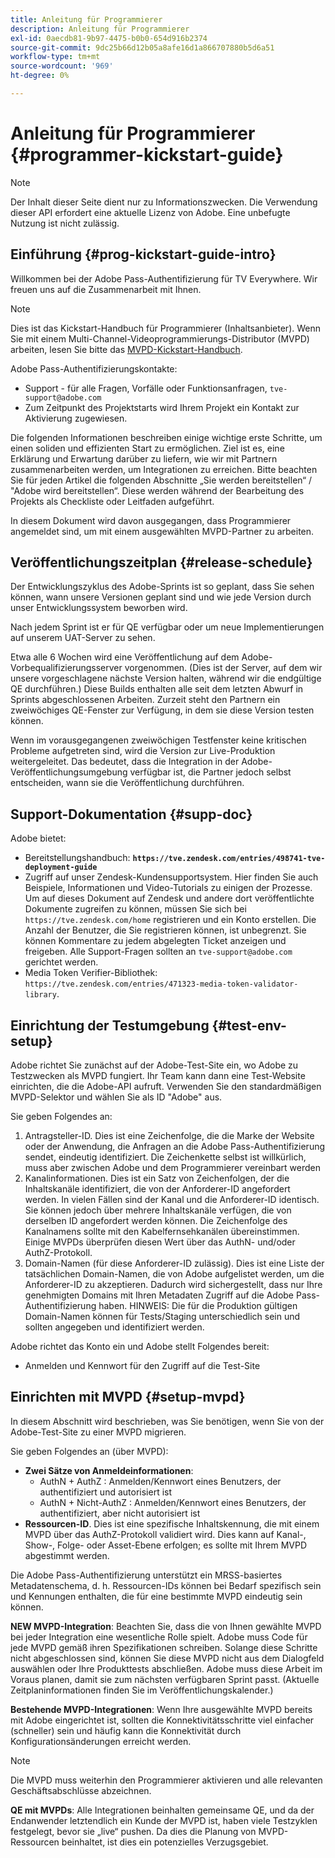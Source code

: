 ```yaml
---
title: Anleitung für Programmierer
description: Anleitung für Programmierer
exl-id: 0aecdb81-9b97-4475-b0b0-654d916b2374
source-git-commit: 9dc25b66d12b05a8afe16d1a866707880b5d6a51
workflow-type: tm+mt
source-wordcount: '969'
ht-degree: 0%

---
```


# Anleitung für Programmierer {#programmer-kickstart-guide}

>[!NOTE]
>
>Der Inhalt dieser Seite dient nur zu Informationszwecken. Die Verwendung dieser API erfordert eine aktuelle Lizenz von Adobe. Eine unbefugte Nutzung ist nicht zulässig.

## Einführung {#prog-kickstart-guide-intro}

Willkommen bei der Adobe Pass-Authentifizierung für TV Everywhere. Wir freuen uns auf die Zusammenarbeit mit Ihnen.

>[!NOTE]
>
>Dies ist das Kickstart-Handbuch für Programmierer (Inhaltsanbieter). Wenn Sie mit einem Multi-Channel-Videoprogrammierungs-Distributor (MVPD) arbeiten, lesen Sie bitte das [MVPD-Kickstart-Handbuch](/help/authentication/kickstart/mvpd-kickstart-guide.md).


Adobe Pass-Authentifizierungskontakte:

* Support - für alle Fragen, Vorfälle oder Funktionsanfragen, `tve-support@adobe.com`
* Zum Zeitpunkt des Projektstarts wird Ihrem Projekt ein Kontakt zur Aktivierung zugewiesen.

Die folgenden Informationen beschreiben einige wichtige erste Schritte, um einen soliden und effizienten Start zu ermöglichen. Ziel ist es, eine Erklärung und Erwartung darüber zu liefern, wie wir mit Partnern zusammenarbeiten werden, um Integrationen zu erreichen. Bitte beachten Sie für jeden Artikel die folgenden Abschnitte „Sie werden bereitstellen“ / &quot;Adobe wird bereitstellen“. Diese werden während der Bearbeitung des Projekts als Checkliste oder Leitfaden aufgeführt.

In diesem Dokument wird davon ausgegangen, dass Programmierer angemeldet sind, um mit einem ausgewählten MVPD-Partner zu arbeiten.

## Veröffentlichungszeitplan {#release-schedule}

Der Entwicklungszyklus des Adobe-Sprints ist so geplant, dass Sie sehen können, wann unsere Versionen geplant sind und wie jede Version durch unser Entwicklungssystem beworben wird.

Nach jedem Sprint ist er für QE verfügbar oder um neue Implementierungen auf unserem UAT-Server zu sehen.

Etwa alle 6 Wochen wird eine Veröffentlichung auf dem Adobe-Vorbequalifizierungsserver vorgenommen. (Dies ist der Server, auf dem wir unsere vorgeschlagene nächste Version halten, während wir die endgültige QE durchführen.) Diese Builds enthalten alle seit dem letzten Abwurf in Sprints abgeschlossenen Arbeiten. Zurzeit steht den Partnern ein zweiwöchiges QE-Fenster zur Verfügung, in dem sie diese Version testen können.

Wenn im vorausgegangenen zweiwöchigen Testfenster keine kritischen Probleme aufgetreten sind, wird die Version zur Live-Produktion weitergeleitet. Das bedeutet, dass die Integration in der Adobe-Veröffentlichungsumgebung verfügbar ist, die Partner jedoch selbst entscheiden, wann sie die Veröffentlichung durchführen.

<!--For the latest release schedule information, see the Release Calendar.-->

## Support-Dokumentation {#supp-doc}

Adobe bietet:

* Bereitstellungshandbuch: **`https://tve.zendesk.com/entries/498741-tve-deployment-guide`**
* Zugriff auf unser Zendesk-Kundensupportsystem. Hier finden Sie auch Beispiele, Informationen und Video-Tutorials zu einigen der Prozesse. Um auf dieses Dokument auf Zendesk und andere dort veröffentlichte Dokumente zugreifen zu können, müssen Sie sich bei `https://tve.zendesk.com/home` registrieren und ein Konto erstellen. Die Anzahl der Benutzer, die Sie registrieren können, ist unbegrenzt.  Sie können Kommentare zu jedem abgelegten Ticket anzeigen und freigeben. Alle Support-Fragen sollten an `tve-support@adobe.com` gerichtet werden.
* Media Token Verifier-Bibliothek: `https://tve.zendesk.com/entries/471323-media-token-validator-library`.

## Einrichtung der Testumgebung {#test-env-setup}

Adobe richtet Sie zunächst auf der Adobe-Test-Site ein, wo Adobe zu Testzwecken als MVPD fungiert. Ihr Team kann dann eine Test-Website einrichten, die die Adobe-API aufruft. Verwenden Sie den standardmäßigen MVPD-Selektor und wählen Sie als ID &quot;Adobe&quot; aus.

Sie geben Folgendes an:

1. Antragsteller-ID. Dies ist eine Zeichenfolge, die die Marke der Website oder der Anwendung, die Anfragen an die Adobe Pass-Authentifizierung sendet, eindeutig identifiziert. Die Zeichenkette selbst ist willkürlich, muss aber zwischen Adobe und dem Programmierer vereinbart werden
1. Kanalinformationen. Dies ist ein Satz von Zeichenfolgen, der die Inhaltskanäle identifiziert, die von der Anforderer-ID angefordert werden. In vielen Fällen sind der Kanal und die Anforderer-ID identisch. Sie können jedoch über mehrere Inhaltskanäle verfügen, die von derselben ID angefordert werden können. Die Zeichenfolge des Kanalnamens sollte mit den Kabelfernsehkanälen übereinstimmen. Einige MVPDs überprüfen diesen Wert über das AuthN- und/oder AuthZ-Protokoll.
1. Domain-Namen (für diese Anforderer-ID zulässig). Dies ist eine Liste der tatsächlichen Domain-Namen, die von Adobe aufgelistet werden, um die Anforderer-ID zu akzeptieren. Dadurch wird sichergestellt, dass nur Ihre genehmigten Domains mit Ihren Metadaten Zugriff auf die Adobe Pass-Authentifizierung haben. HINWEIS: Die für die Produktion gültigen Domain-Namen können für Tests/Staging unterschiedlich sein und sollten angegeben und identifiziert werden.

Adobe richtet das Konto ein und Adobe stellt Folgendes bereit:

* Anmelden und Kennwort für den Zugriff auf die Test-Site

## Einrichten mit MVPD {#setup-mvpd}

In diesem Abschnitt wird beschrieben, was Sie benötigen, wenn Sie von der Adobe-Test-Site zu einer MVPD migrieren.

Sie geben Folgendes an (über MVPD):

* **Zwei Sätze von Anmeldeinformationen**:
   * AuthN + AuthZ : Anmelden/Kennwort eines Benutzers, der authentifiziert und autorisiert ist
   * AuthN + Nicht-AuthZ : Anmelden/Kennwort eines Benutzers, der authentifiziert, aber nicht autorisiert ist
* **Ressourcen-ID**. Dies ist eine spezifische Inhaltskennung, die mit einem MVPD über das AuthZ-Protokoll validiert wird. Dies kann auf Kanal-, Show-, Folge- oder Asset-Ebene erfolgen; es sollte mit Ihrem MVPD abgestimmt werden.

Die Adobe Pass-Authentifizierung unterstützt ein MRSS-basiertes Metadatenschema, d. h. Ressourcen-IDs können bei Bedarf spezifisch sein und Kennungen enthalten, die für eine bestimmte MVPD eindeutig sein können.

**NEW MVPD-Integration**: Beachten Sie, dass die von Ihnen gewählte MVPD bei jeder Integration eine wesentliche Rolle spielt. Adobe muss Code für jede MVPD gemäß ihren Spezifikationen schreiben. Solange diese Schritte nicht abgeschlossen sind, können Sie diese MVPD nicht aus dem Dialogfeld auswählen oder Ihre Produkttests abschließen. Adobe muss diese Arbeit im Voraus planen, damit sie zum nächsten verfügbaren Sprint passt. (Aktuelle Zeitplaninformationen finden Sie im Veröffentlichungskalender.)

**Bestehende MVPD-Integrationen**: Wenn Ihre ausgewählte MVPD bereits mit Adobe eingerichtet ist, sollten die Konnektivitätsschritte viel einfacher (schneller) sein und häufig kann die Konnektivität durch Konfigurationsänderungen erreicht werden.

>[!NOTE]
>
>Die MVPD muss weiterhin den Programmierer aktivieren und alle relevanten Geschäftsabschlüsse abzeichnen.

**QE mit MVPDs**: Alle Integrationen beinhalten gemeinsame QE, und da der Endanwender letztendlich ein Kunde der MVPD ist, haben viele Testzyklen festgelegt, bevor sie „live“ pushen. Da dies die Planung von MVPD-Ressourcen beinhaltet, ist dies ein potenzielles Verzugsgebiet.

<!--
>[RELATEDINFORMATION]
>[MVPD Kickstart Guide](help\authentication\mvpd-kickstart-guide.md)
-->
